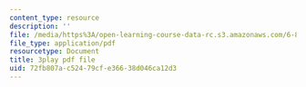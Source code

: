 ```yaml
---
content_type: resource
description: ''
file: /media/https%3A/open-learning-course-data-rc.s3.amazonaws.com/6-851-advanced-data-structures-spring-2012/72fb807ac52479cfe36638d046ca12d3_0rCFkuQS968.pdf
file_type: application/pdf
resourcetype: Document
title: 3play pdf file
uid: 72fb807a-c524-79cf-e366-38d046ca12d3
---
```

